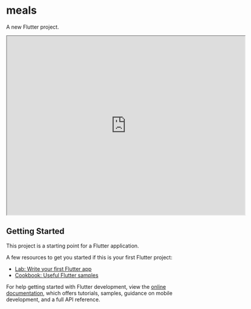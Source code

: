 # meals

A new Flutter project.
<iframe src="https://drive.google.com/file/d/1rnPtQ3hPSgtBQ0fiL0p0lxE7r8yT1HiY/preview" width="640" height="480" allow="autoplay"></iframe>

## Getting Started

This project is a starting point for a Flutter application.

A few resources to get you started if this is your first Flutter project:

- [Lab: Write your first Flutter app](https://docs.flutter.dev/get-started/codelab)
- [Cookbook: Useful Flutter samples](https://docs.flutter.dev/cookbook)

For help getting started with Flutter development, view the
[online documentation](https://docs.flutter.dev/), which offers tutorials,
samples, guidance on mobile development, and a full API reference.
